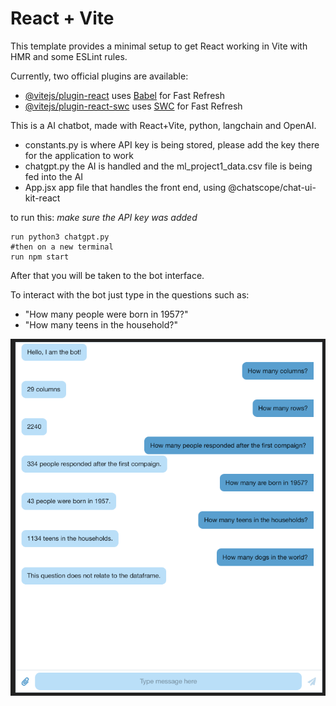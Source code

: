 # React + Vite

This template provides a minimal setup to get React working in Vite with HMR and some ESLint rules.

Currently, two official plugins are available:

- [@vitejs/plugin-react](https://github.com/vitejs/vite-plugin-react/blob/main/packages/plugin-react/README.md) uses [Babel](https://babeljs.io/) for Fast Refresh
- [@vitejs/plugin-react-swc](https://github.com/vitejs/vite-plugin-react-swc) uses [SWC](https://swc.rs/) for Fast Refresh

This is a AI chatbot, made with React+Vite, python, langchain and OpenAI.

- constants.py is where API key is being stored, please add the key there for the application to work
- chatgpt.py the AI is handled and the ml_project1_data.csv file is being fed into the AI
- App.jsx app file that handles the front end, using @chatscope/chat-ui-kit-react

to run this:
*make sure the API key was added*
```
run python3 chatgpt.py
#then on a new terminal
run npm start

```

After that you will be taken to the bot interface.

To interact with the bot just type in the questions such as:
- "How many people were born in 1957?"
- "How many teens in the household?"

![](chat.png)
